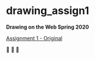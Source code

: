 # drawing_assign1
**Drawing on the Web Spring 2020**

[Assignment 1 - Original](http://i6.cims.nyu.edu/~id673/drawing/hw1/hw1.html)

:tropical_fish: :ocean: :octopus:
